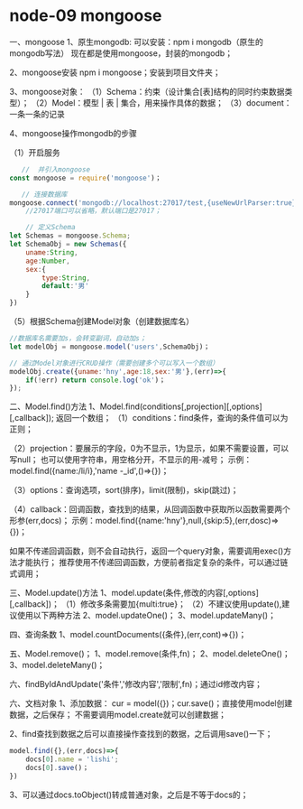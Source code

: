 # node-09 mongoose
一、mongoose
1、原生mongodb:
可以安装：npm i mongodb（原生的mongodb写法）
现在都是使用mongoose，封装的mongodb；

2、mongoose安装
npm i mongoose；安装到项目文件夹；

3、mongoose对象：
（1）Schema：约束（设计集合[表]结构的同时约束数据类型）；
（2）Model：模型 | 表 | 集合，用来操作具体的数据；
（3）document：一条一条的记录

4、mongoose操作mongodb的步骤

（1）开启服务
```js
   //  并引入mongoose
const mongoose = require('mongoose')；

   // 连接数据库
mongoose.connect('mongodb://localhost:27017/test,{useNewUrlParser:true})；
    //27017端口可以省略，默认端口是27017；

    // 定义Schema
let Schemas = mongoose.Schema;
let SchemaObj = new Schemas({
    uname:String,
    age:Number,
    sex:{
        type:String,
        default:'男'
    }
})
```
（5）根据Schema创建Model对象（创建数据库名）
```js
//数据库名需要加s，会转变副词，自动加s；
let modelObj = mongoose.model('users',SchemaObj)；

// 通过Model对象进行CRUD操作（需要创建多个可以写入一个数组）
modelObj.create({uname:'hny',age:18,sex:'男'},(err)=>{
    if(!err) return console.log('ok')；
});
```


二、Model.find()方法
1、Model.find(conditions[,projection][,options][,callback]);  返回一个数组；
（1）conditions：find条件，查询的条件值可以为正则；

（2）projection：要展示的字段，0为不显示，1为显示，如果不需要设置，可以写null；
也可以使用字符串，用空格分开，不显示的用-减号；
示例：model.find({name:/li/i},'name -_id',()=>{})；

（3）options：查询选项，sort(排序)，limit(限制)，skip(跳过)；

（4）callback：回调函数，查找到的结果，从回调函数中获取所以函数需要两个形参(err,docs)；
示例：model.find({name:'hny'},null,{skip:5},(err,dosc)=>{})；

如果不传递回调函数，则不会自动执行，返回一个query对象，需要调用exec()方法才能执行；
推荐使用不传递回调函数，方便前者指定复杂的条件，可以通过链式调用；


三、Model.update()方法
1、model.update(条件,修改的内容[,options][,callback])；
（1）修改多条需要加{multi:true}；
（2）不建议使用update(),建议使用以下两种方法
2、model.updateOne()；
3、model.updateMany()；


四、查询条数
1、model.countDocuments({条件},(err,cont)=>{})；


五、Model.remove()；
1、model.remove(条件,fn)；
2、model.deleteOne()；
3、model.deleteMany()；


六、findByIdAndUpdate('条件','修改内容','限制',fn)；通过id修改内容；


六、文档对象
1、添加数据：
cur = model({})；cur.save()；直接使用model创建数据，之后保存；
不需要调用model.create就可以创建数据；

2、find查找到数据之后可以直接操作查找到的数据，之后调用save()一下；
```js
model.find({},(err,docs)=>{
    docs[0].name = 'lishi';
    docs[0].save()；
})
```
3、可以通过docs.toObject()转成普通对象，之后是不等于docs的；


